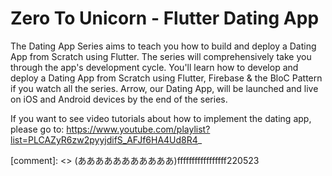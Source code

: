 # Zero To Unicorn - Flutter Dating App

The Dating App Series aims to teach you how to build and deploy a Dating App from Scratch using Flutter. The series will comprehensively take you through the app's development cycle. You'll learn how to develop and deploy a Dating App from Scratch using Flutter, Firebase & the BloC Pattern if you watch all the series. Arrow, our Dating App, will be launched and live on iOS and Android devices by the end of the series.

If you want to see video tutorials about how to implement the dating app, please go to: https://www.youtube.com/playlist?list=PLCAZyR6zw2pyyjdifS_AFJf6HA4Ud8R4_


[comment]: <> (あああああああああああ)fffffffffffffffff220523